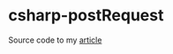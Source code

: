 # csharp-postRequest

Source code to my [article](https://medium.com/@chibuikekenneth003/http-post-request-in-c-with-authorization-headers-44bf7cc1b14b) 
